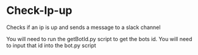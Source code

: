 # Check-Ip-up
Checks if an ip is up and sends a message to a slack channel

You will need to run the getBotId.py script to get the bots id. You will need to input that id into the bot.py script